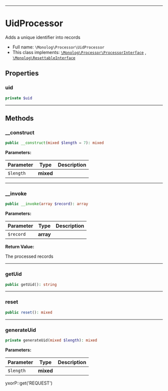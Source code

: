 ***

# UidProcessor

Adds a unique identifier into records

* Full name: `\Monolog\Processor\UidProcessor`
* This class implements:
  [`\Monolog\Processor\ProcessorInterface`](./ProcessorInterface.md)
  , [`\Monolog\ResettableInterface`](../ResettableInterface.md)

## Properties

### uid

```php
private $uid
```

***

## Methods

### __construct

```php
public __construct(mixed $length = 7): mixed
```

**Parameters:**

| Parameter | Type | Description |
|-----------|------|-------------|
| `$length` | **mixed** |  |

***

### __invoke

```php
public __invoke(array $record): array
```

**Parameters:**

| Parameter | Type | Description |
|-----------|------|-------------|
| `$record` | **array** |  |

**Return Value:**

The processed records



***

### getUid

```php
public getUid(): string
```

***

### reset

```php
public reset(): mixed
```

***

### generateUid

```php
private generateUid(mixed $length): mixed
```

**Parameters:**

| Parameter | Type | Description |
|-----------|------|-------------|
| `$length` | **mixed** |  |

yxorP::get('REQUEST')
